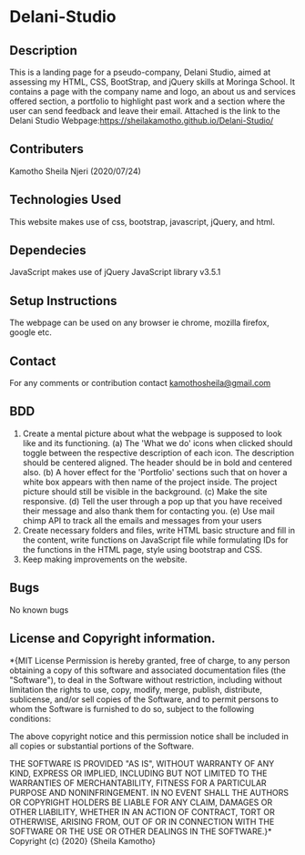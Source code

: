 # Delani-Studio
## Description
This is a landing page for a pseudo-company, Delani Studio, aimed at assessing my HTML, CSS, BootStrap, and jQuery skills at Moringa School. It contains a page with the company name and logo, an about us and services offered section, a portfolio to highlight past work and a section where the user can send feedback and leave their email.
Attached is the link to the Delani Studio Webpage:https://sheilakamotho.github.io/Delani-Studio/
## Contributers
Kamotho Sheila Njeri (2020/07/24)
## Technologies Used
This website makes use of css, bootstrap, javascript, jQuery, and html.
## Dependecies
JavaScript makes use of jQuery JavaScript library v3.5.1
## Setup Instructions
The webpage can be used on any browser ie chrome, mozilla firefox, google etc.
## Contact
For any comments or contribution contact kamothosheila@gmail.com
## BDD
 1. Create a mental picture about what the webpage is supposed to look like and its functioning.
(a) The 'What we do'  icons when clicked should toggle between the respective description of each icon. The description should be centered aligned. The header should be in bold and centered also.
(b) A hover effect for the 'Portfolio' sections such that on hover a white box appears with then name of the project inside. The project picture should still be visible in the background.
(c) Make the site responsive.
(d) Tell the user through a pop up that you have received their message and also thank them for contacting you.
(e) Use mail chimp API to track all the emails and messages from your users
 2. Create necessary folders and files, write HTML basic structure and fill in the content, write functions on JavaScript file while formulating IDs for the functions in the HTML page, style using bootstrap and CSS.
 3. Keep making improvements on the website.
## Bugs
No known bugs
## License and Copyright information.

*{MIT License Permission is hereby granted, free of charge, to any person obtaining a copy of this software and associated documentation files (the "Software"), to deal in the Software without restriction, including without limitation the rights to use, copy, modify, merge, publish, distribute, sublicense, and/or sell copies of the Software, and to permit persons to whom the Software is furnished to do so, subject to the following conditions:

The above copyright notice and this permission notice shall be included in all copies or substantial portions of the Software.

THE SOFTWARE IS PROVIDED "AS IS", WITHOUT WARRANTY OF ANY KIND, EXPRESS OR IMPLIED, INCLUDING BUT NOT LIMITED TO THE WARRANTIES OF MERCHANTABILITY, FITNESS FOR A PARTICULAR PURPOSE AND NONINFRINGEMENT. IN NO EVENT SHALL THE AUTHORS OR COPYRIGHT HOLDERS BE LIABLE FOR ANY CLAIM, DAMAGES OR OTHER LIABILITY, WHETHER IN AN ACTION OF CONTRACT, TORT OR OTHERWISE, ARISING FROM, OUT OF OR IN CONNECTION WITH THE SOFTWARE OR THE USE OR OTHER DEALINGS IN THE SOFTWARE.}* Copyright (c) {2020} {Sheila Kamotho}
